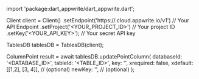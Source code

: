 import 'package:dart_appwrite/dart_appwrite.dart';

Client client = Client()
    .setEndpoint('https://<REGION>.cloud.appwrite.io/v1') // Your API Endpoint
    .setProject('<YOUR_PROJECT_ID>') // Your project ID
    .setKey('<YOUR_API_KEY>'); // Your secret API key

TablesDB tablesDB = TablesDB(client);

ColumnPoint result = await tablesDB.updatePointColumn(
    databaseId: '<DATABASE_ID>',
    tableId: '<TABLE_ID>',
    key: '',
    xrequired: false,
    xdefault: [[1,2], [3, 4]], // (optional)
    newKey: '', // (optional)
);

